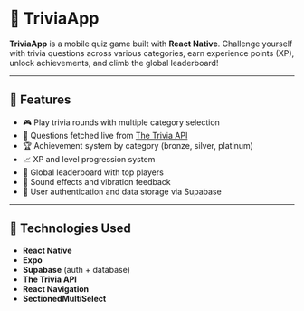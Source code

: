 # 📱 TriviaApp

**TriviaApp** is a mobile quiz game built with **React Native**. Challenge yourself with trivia questions across various categories, earn experience points (XP), unlock achievements, and climb the global leaderboard!

---

## 🚀 Features

- 🎮 Play trivia rounds with multiple category selection  
- 🧠 Questions fetched live from [The Trivia API](https://the-trivia-api.com/)  
- 🏆 Achievement system by category (bronze, silver, platinum)  
- 📈 XP and level progression system  
- 🏅 Global leaderboard with top players  
- 🎵 Sound effects and vibration feedback  
- 🔐 User authentication and data storage via Supabase  

---

## 🧪 Technologies Used

- **React Native**
- **Expo**
- **Supabase** (auth + database)
- **The Trivia API**
- **React Navigation**
- **SectionedMultiSelect**
